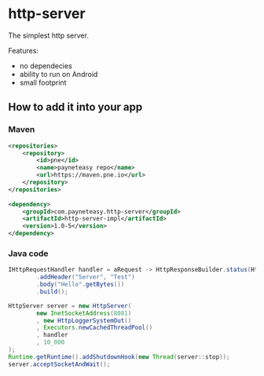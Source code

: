 # http-server

The simplest http server.

Features:
* no dependecies
* ability to run on Android
* small footprint

## How to add it into your app

### Maven


```xml
<repositories>
    <repository>
        <id>pne</id>
        <name>payneteasy repo</name>
        <url>https://maven.pne.io</url>
    </repository>
</repositories>
  
<dependency>
    <groupId>com.payneteasy.http-server</groupId>
    <artifactId>http-server-impl</artifactId>
    <version>1.0-5</version>
</dependency>
```

### Java code

```java
IHttpRequestHandler handler = aRequest -> HttpResponseBuilder.status(HttpResponseStatusLine.OK)
        .addHeader("Server", "Test")
        .body("Hello".getBytes())
        .build();

HttpServer server = new HttpServer(
        new InetSocketAddress(8081)
        , new HttpLoggerSystemOut()
        , Executors.newCachedThreadPool()
        , handler
        , 10_000
);
Runtime.getRuntime().addShutdownHook(new Thread(server::stop));
server.acceptSocketAndWait();
```

